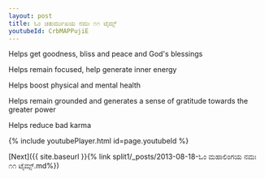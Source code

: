 ```yaml
---
layout: post
title: ಓಂ ಚತುರ್ಮುಖಯ ನಮಃ ೧೧ ಟೈಮ್ಸ್
youtubeId: CrbMAPPujiE
---
```

 
 
Helps get goodness, bliss and peace and God's blessings
 
Helps remain focused, help generate inner energy 
 
Helps boost physical and mental health 
 
Helps remain grounded and generates a sense of gratitude towards the greater power 
 
Helps reduce bad karma
 
 
 
 


{% include youtubePlayer.html id=page.youtubeId %}
 
[Next]({{ site.baseurl }}{% link  split1/_posts/2013-08-18-ಓಂ ಮಹಾಲಿಂಗಯ ನಮಃ ೧೧ ಟೈಮ್ಸ್.md%})
 
